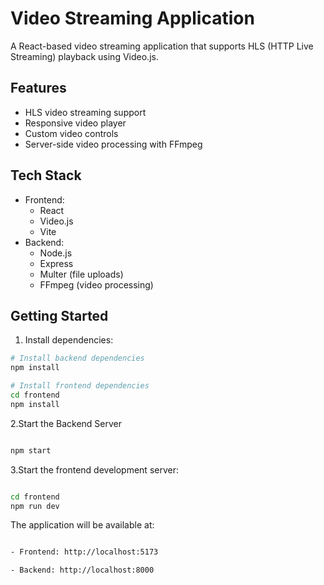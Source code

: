 # Video Streaming Application

A React-based video streaming application that supports HLS (HTTP Live Streaming) playback using Video.js.

## Features

- HLS video streaming support
- Responsive video player
- Custom video controls
- Server-side video processing with FFmpeg

## Tech Stack

- Frontend:
  - React
  - Video.js
  - Vite
- Backend:
  - Node.js
  - Express
  - Multer (file uploads)
  - FFmpeg (video processing)

## Getting Started

1. Install dependencies:

```sh
# Install backend dependencies
npm install

# Install frontend dependencies
cd frontend
npm install

```
2.Start the Backend Server

```sh

npm start

```

3.Start the frontend development server:

```sh

cd frontend
npm run dev 

```

The application will be available at:

```sh

- Frontend: http://localhost:5173

- Backend: http://localhost:8000

```

